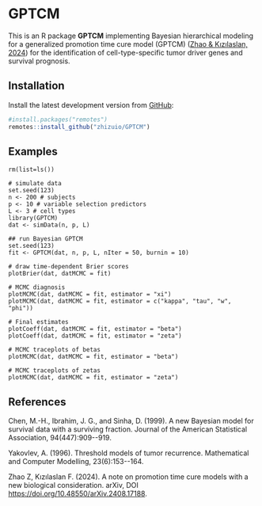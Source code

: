 # GPTCM
<!-- 
[![CRAN
status](https://www.r-pkg.org/badges/version/GPTCM)](https://cran.r-project.org/package=GPTCM)
[![r-universe](https://ocbe-uio.r-universe.dev/badges/GPTCM)](https://ocbe-uio.r-universe.dev/GPTCM)
[![License](https://img.shields.io/badge/License-GPLv3-brightgreen.svg)](https://www.gnu.org/licenses/gpl-3.0)
[![DOI](https://img.shields.io/badge/doi-10.32614%2FCRAN.package.GPTCM-brightgreen)](https://doi.org/10.32614/CRAN.package.GPTCM)
[![R-CMD-check](https://github.com/zhizuio/GPTCM/workflows/R-CMD-check/badge.svg)](https://github.com/zhizuio/GPTCM/actions)
-->


This is an R package **GPTCM** implementing Bayesian hierarchical modeling for a generalized promotion time cure model (GPTCM) ([Zhao \& Kızılaslan, 2024](https://doi.org/10.48550/arXiv.2408.17188)) for the identification of cell-type-specific tumor driver genes and survival prognosis. 

## Installation

Install the latest development version from [GitHub](https://github.com/zhizuio/GPTCM):

```r
#install.packages("remotes")
remotes::install_github("zhizuio/GPTCM")
```

## Examples

```{r}
rm(list=ls())

# simulate data
set.seed(123)
n <- 200 # subjects
p <- 10 # variable selection predictors
L <- 3 # cell types
library(GPTCM)
dat <- simData(n, p, L)

## run Bayesian GPTCM
set.seed(123)
fit <- GPTCM(dat, n, p, L, nIter = 50, burnin = 10)

# draw time-dependent Brier scores
plotBrier(dat, datMCMC = fit)

# MCMC diagnosis
plotMCMC(dat, datMCMC = fit, estimator = "xi")
plotMCMC(dat, datMCMC = fit, estimator = c("kappa", "tau", "w", "phi"))

# Final estimates
plotCoeff(dat, datMCMC = fit, estimator = "beta")
plotCoeff(dat, datMCMC = fit, estimator = "zeta")

# MCMC traceplots of betas
plotMCMC(dat, datMCMC = fit, estimator = "beta")

# MCMC traceplots of zetas
plotMCMC(dat, datMCMC = fit, estimator = "zeta")

```


## References

Chen, M.-H., Ibrahim, J. G., and Sinha, D. (1999). A new Bayesian model for survival data with
a surviving fraction. Journal of the American Statistical Association, 94(447):909--919.

Yakovlev, A. (1996). Threshold models of tumor recurrence. Mathematical and Computer Modelling,
23(6):153--164.

Zhao Z, Kızılaslan F. (2024). A note on promotion time cure models with a new biological consideration. arXiv,
DOI https://doi.org/10.48550/arXiv.2408.17188.
